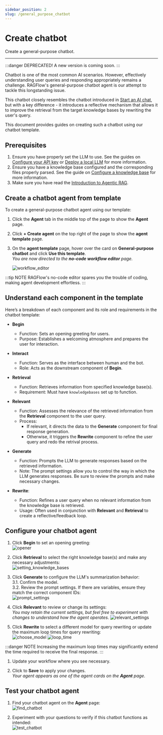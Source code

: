 ```yaml
---
sidebar_position: 2
slug: /general_purpose_chatbot
---
```


# Create chatbot

Create a general-purpose chatbot.

---

:::danger DEPRECATED!
A new version is coming soon.
:::

Chatbot is one of the most common AI scenarios. However, effectively understanding user queries and responding appropriately remains a challenge. RAGFlow's general-purpose chatbot agent is our attempt to tackle this longstanding issue.  

This chatbot closely resembles the chatbot introduced in [Start an AI chat](../chat/start_chat.md), but with a key difference - it introduces a reflective mechanism that allows it to improve the retrieval from the target knowledge bases by rewriting the user's query.

This document provides guides on creating such a chatbot using our chatbot template.

## Prerequisites

1. Ensure you have properly set the LLM to use. See the guides on [Configure your API key](../models/llm_api_key_setup.md) or [Deploy a local LLM](../models/deploy_local_llm.mdx) for more information.
2. Ensure you have a knowledge base configured and the corresponding files properly parsed. See the guide on [Configure a knowledge base](../dataset/configure_knowledge_base.md) for more information.
3. Make sure you have read the [Introduction to Agentic RAG](./agent_introduction.md).

## Create a chatbot agent from template

To create a general-purpose chatbot agent using our template:

1. Click the **Agent** tab in the middle top of the page to show the **Agent** page.
2. Click **+ Create agent** on the top right of the page to show the **agent template** page.
3. On the **agent template** page, hover over the card on **General-purpose chatbot** and click **Use this template**.  
   *You are now directed to the **no-code workflow editor** page.*

   ![workflow_editor](https://github.com/user-attachments/assets/52e7dc62-4bf5-4fbb-ab73-4a6e252065f0)

:::tip NOTE
RAGFlow's no-code editor spares you the trouble of coding, making agent development effortless.
:::

## Understand each component in the template

Here’s a breakdown of each component and its role and requirements in the chatbot template:

- **Begin**
  - Function: Sets an opening greeting for users.
  - Purpose: Establishes a welcoming atmosphere and prepares the user for interaction.

- **Interact**
  - Function: Serves as the interface between human and the bot.
  - Role: Acts as the downstream component of **Begin**.  

- **Retrieval**
  - Function: Retrieves information from specified knowledge base(s).
  - Requirement: Must have `knowledgebases` set up to function.

- **Relevant**
  - Function: Assesses the relevance of the retrieved information from the **Retrieval** component to the user query.
  - Process:  
    - If relevant, it directs the data to the **Generate** component for final response generation.
    - Otherwise, it triggers the **Rewrite** component to refine the user query and redo the retrival process.

- **Generate**
  - Function: Prompts the LLM to generate responses based on the retrieved information.  
  - Note: The prompt settings allow you to control the way in which the LLM generates responses. Be sure to review the prompts and make necessary changes.

- **Rewrite**:  
  - Function: Refines a user query when no relevant information from the knowledge base is retrieved.  
  - Usage: Often used in conjunction with **Relevant** and **Retrieval** to create a reflective/feedback loop.  

## Configure your chatbot agent

1. Click **Begin** to set an opening greeting:  
   ![opener](https://github.com/user-attachments/assets/4416bc16-2a84-4f24-a19b-6dc8b1de0908)

2. Click **Retrieval** to select the right knowledge base(s) and make any necessary adjustments:  
   ![setting_knowledge_bases](https://github.com/user-attachments/assets/5f694820-5651-45bc-afd6-cf580ca0228d)

3. Click **Generate** to configure the LLM's summarization behavior:  
   3.1. Confirm the model.  
   3.2. Review the prompt settings. If there are variables, ensure they match the correct component IDs:  
   ![prompt_settings](https://github.com/user-attachments/assets/19e94ea7-7f62-4b73-b526-32fcfa62f1e9)

4. Click **Relevant** to review or change its settings:  
   *You may retain the current settings, but feel free to experiment with changes to understand how the agent operates.*
   ![relevant_settings](https://github.com/user-attachments/assets/9ff7fdd8-7a69-4ee2-bfba-c7fb8029150f)

5. Click **Rewrite** to select a different model for query rewriting or update the maximum loop times for query rewriting:  
   ![choose_model](https://github.com/user-attachments/assets/2bac1d6c-c4f1-42ac-997b-102858c3f550)
   ![loop_time](https://github.com/user-attachments/assets/09a4ce34-7aac-496f-aa59-d8aa33bf0b1f)

:::danger NOTE
Increasing the maximum loop times may significantly extend the time required to receive the final response.
:::

1. Update your workflow where you see necessary.

2. Click to **Save** to apply your changes.  
   *Your agent appears as one of the agent cards on the **Agent** page.*

## Test your chatbot agent

1. Find your chatbot agent on the **Agent** page:  
   ![find_chatbot](https://github.com/user-attachments/assets/6e6382c6-9a86-4190-9fdd-e363b7f64ba9)

2. Experiment with your questions to verify if this chatbot functions as intended:  
   ![test_chatbot](https://github.com/user-attachments/assets/c074d3bd-4c39-4b05-a68b-1fd361f256b3)